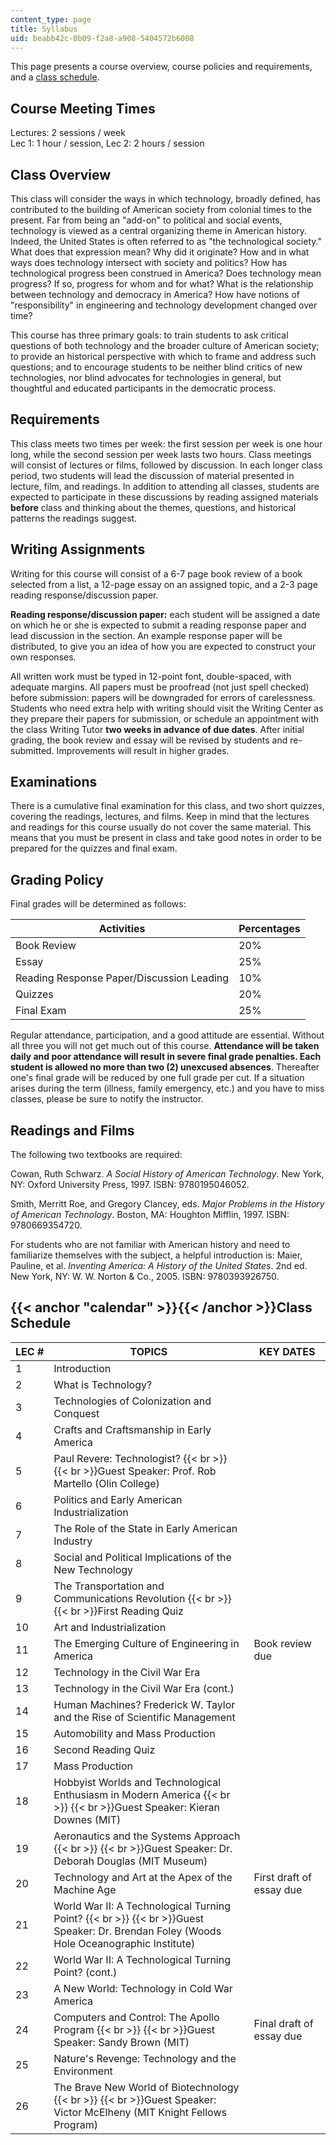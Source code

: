 ```yaml
---
content_type: page
title: Syllabus
uid: beabb42c-0b09-f2a8-a908-5404572b6008
---
```


This page presents a course overview, course policies and requirements, and a [class schedule](#calendar).

Course Meeting Times
--------------------

Lectures: 2 sessions / week  
Lec 1: 1 hour / session, Lec 2: 2 hours / session

Class Overview
--------------

This class will consider the ways in which technology, broadly defined, has contributed to the building of American society from colonial times to the present. Far from being an "add-on" to political and social events, technology is viewed as a central organizing theme in American history. Indeed, the United States is often referred to as "the technological society." What does that expression mean? Why did it originate? How and in what ways does technology intersect with society and politics? How has technological progress been construed in America? Does technology mean progress? If so, progress for whom and for what? What is the relationship between technology and democracy in America? How have notions of "responsibility" in engineering and technology development changed over time?

This course has three primary goals: to train students to ask critical questions of both technology and the broader culture of American society; to provide an historical perspective with which to frame and address such questions; and to encourage students to be neither blind critics of new technologies, nor blind advocates for technologies in general, but thoughtful and educated participants in the democratic process.

Requirements
------------

This class meets two times per week: the first session per week is one hour long, while the second session per week lasts two hours. Class meetings will consist of lectures or films, followed by discussion. In each longer class period, two students will lead the discussion of material presented in lecture, film, and readings. In addition to attending all classes, students are expected to participate in these discussions by reading assigned materials **before** class and thinking about the themes, questions, and historical patterns the readings suggest.

Writing Assignments
-------------------

Writing for this course will consist of a 6-7 page book review of a book selected from a list, a 12-page essay on an assigned topic, and a 2-3 page reading response/discussion paper.

**Reading response/discussion paper:** each student will be assigned a date on which he or she is expected to submit a reading response paper and lead discussion in the section. An example response paper will be distributed, to give you an idea of how you are expected to construct your own responses.

All written work must be typed in 12-point font, double-spaced, with adequate margins. All papers must be proofread (not just spell checked) before submission: papers will be downgraded for errors of carelessness. Students who need extra help with writing should visit the Writing Center as they prepare their papers for submission, or schedule an appointment with the class Writing Tutor **two weeks in advance of due dates**. After initial grading, the book review and essay will be revised by students and re-submitted. Improvements will result in higher grades.

Examinations
------------

There is a cumulative final examination for this class, and two short quizzes, covering the readings, lectures, and films. Keep in mind that the lectures and readings for this course usually do not cover the same material. This means that you must be present in class and take good notes in order to be prepared for the quizzes and final exam.

Grading Policy
--------------

Final grades will be determined as follows:

| Activities | Percentages |
| --- | --- |
| Book Review | 20% |
| Essay | 25% |
| Reading Response Paper/Discussion Leading | 10% |
| Quizzes | 20% |
| Final Exam | 25% 

Regular attendance, participation, and a good attitude are essential. Without all three you will not get much out of this course. **Attendance will be taken daily and poor attendance will result in severe final grade penalties. Each student is allowed no more than two (2) unexcused absences**. Thereafter one's final grade will be reduced by one full grade per cut. If a situation arises during the term (illness, family emergency, etc.) and you have to miss classes, please be sure to notify the instructor.

Readings and Films
------------------

The following two textbooks are required:

Cowan, Ruth Schwarz. _A Social History of American Technology_. New York, NY: Oxford University Press, 1997. ISBN: 9780195046052.

Smith, Merritt Roe, and Gregory Clancey, eds. _Major Problems in the History of American Technology_. Boston, MA: Houghton Mifflin, 1997. ISBN: 9780669354720.

For students who are not familiar with American history and need to familiarize themselves with the subject, a helpful introduction is: Maier, Pauline, et al. _Inventing America: A History of the United States_. 2nd ed. New York, NY: W. W. Norton & Co., 2005. ISBN: 9780393926750.

{{< anchor "calendar" >}}{{< /anchor >}}Class Schedule
------------------------------------------------------

| LEC # | TOPICS | KEY DATES |
| --- | --- | --- |
| 1 | Introduction |  |
| 2 | What is Technology? |  |
| 3 | Technologies of Colonization and Conquest |  |
| 4 | Crafts and Craftsmanship in Early America |  |
| 5 | Paul Revere: Technologist?  {{< br >}}  {{< br >}}Guest Speaker: Prof. Rob Martello (Olin College) |  |
| 6 | Politics and Early American Industrialization |  |
| 7 | The Role of the State in Early American Industry |  |
| 8 | Social and Political Implications of the New Technology |  |
| 9 | The Transportation and Communications Revolution  {{< br >}}  {{< br >}}First Reading Quiz |  |
| 10 | Art and Industrialization |  |
| 11 | The Emerging Culture of Engineering in America | Book review due |
| 12 | Technology in the Civil War Era |  |
| 13 | Technology in the Civil War Era (cont.) |  |
| 14 | Human Machines? Frederick W. Taylor and the Rise of Scientific Management |  |
| 15 | Automobility and Mass Production |  |
| 16 | Second Reading Quiz |  |
| 17 | Mass Production |  |
| 18 | Hobbyist Worlds and Technological Enthusiasm in Modern America  {{< br >}}  {{< br >}}Guest Speaker: Kieran Downes (MIT) |  |
| 19 | Aeronautics and the Systems Approach  {{< br >}}  {{< br >}}Guest Speaker: Dr. Deborah Douglas (MIT Museum) |  |
| 20 | Technology and Art at the Apex of the Machine Age | First draft of essay due |
| 21 | World War II: A Technological Turning Point?  {{< br >}}  {{< br >}}Guest Speaker: Dr. Brendan Foley (Woods Hole Oceanographic Institute) |  |
| 22 | World War II: A Technological Turning Point? (cont.) |  |
| 23 | A New World: Technology in Cold War America |  |
| 24 | Computers and Control: The Apollo Program  {{< br >}}  {{< br >}}Guest Speaker: Sandy Brown (MIT) | Final draft of essay due |
| 25 | Nature's Revenge: Technology and the Environment |  |
| 26 | The Brave New World of Biotechnology  {{< br >}}  {{< br >}}Guest Speaker: Victor McElheny (MIT Knight Fellows Program) |